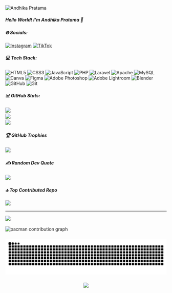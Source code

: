 ![Andhika Pratama](https://user-images.githubusercontent.com/10498744/210012254-234538ff-d198-48aa-8964-37e6fd45d227.gif)
##### Hello World! I'm Andhika Pratama 👋

##### 🌐 Socials:
[![Instagram](https://img.shields.io/badge/Instagram-%23E4405F.svg?logo=Instagram&logoColor=white)](https://instagram.com/https://www.instagram.com/__dhkprtma?igsh=MXZ2YXQzeXdvNGx4OQ==) [![TikTok](https://img.shields.io/badge/TikTok-%23000000.svg?logo=TikTok&logoColor=white)](https://tiktok.com/@https://www.tiktok.com/@casis_trna?_t=ZS-8wwifCLrDtP&_r=1) 

##### 💻 Tech Stack:
![HTML5](https://img.shields.io/badge/html5-%23E34F26.svg?style=for-the-badge&logo=html5&logoColor=white) ![CSS3](https://img.shields.io/badge/css3-%231572B6.svg?style=for-the-badge&logo=css3&logoColor=white) ![JavaScript](https://img.shields.io/badge/javascript-%23323330.svg?style=for-the-badge&logo=javascript&logoColor=%23F7DF1E) ![PHP](https://img.shields.io/badge/php-%23777BB4.svg?style=for-the-badge&logo=php&logoColor=white) ![Laravel](https://img.shields.io/badge/laravel-%23FF2D20.svg?style=for-the-badge&logo=laravel&logoColor=white) ![Apache](https://img.shields.io/badge/apache-%23D42029.svg?style=for-the-badge&logo=apache&logoColor=white) ![MySQL](https://img.shields.io/badge/mysql-4479A1.svg?style=for-the-badge&logo=mysql&logoColor=white) ![Canva](https://img.shields.io/badge/Canva-%2300C4CC.svg?style=for-the-badge&logo=Canva&logoColor=white) ![Figma](https://img.shields.io/badge/figma-%23F24E1E.svg?style=for-the-badge&logo=figma&logoColor=white) ![Adobe Photoshop](https://img.shields.io/badge/adobe%20photoshop-%2331A8FF.svg?style=for-the-badge&logo=adobe%20photoshop&logoColor=white) ![Adobe Lightroom](https://img.shields.io/badge/Adobe%20Lightroom-31A8FF.svg?style=for-the-badge&logo=Adobe%20Lightroom&logoColor=white) ![Blender](https://img.shields.io/badge/blender-%23F5792A.svg?style=for-the-badge&logo=blender&logoColor=white) ![GitHub](https://img.shields.io/badge/github-%23121011.svg?style=for-the-badge&logo=github&logoColor=white) ![Git](https://img.shields.io/badge/git-%23F05033.svg?style=for-the-badge&logo=git&logoColor=white)
##### 📊 GitHub Stats:
![](https://github-readme-stats.vercel.app/api?username=pratamadikzz&theme=merko&hide_border=false&include_all_commits=false&count_private=false)<br/>
![](https://nirzak-streak-stats.vercel.app/?user=pratamadikzz&theme=merko&hide_border=false)<br/>
![](https://github-readme-stats.vercel.app/api/top-langs/?username=pratamadikzz&theme=merko&hide_border=false&include_all_commits=false&count_private=false&layout=compact)

##### 🏆 GitHub Trophies
![](https://github-profile-trophy.vercel.app/?username=pratamadikzz&theme=radical&no-frame=false&no-bg=false&margin-w=4)

##### ✍️ Random Dev Quote
![](https://quotes-github-readme.vercel.app/api?type=horizontal&theme=radical)

##### 🔝 Top Contributed Repo
![](https://github-contributor-stats.vercel.app/api?username=pratamadikzz&limit=5&theme=dark&combine_all_yearly_contributions=true)

---
[![](https://visitcount.itsvg.in/api?id=pratamadikzz&icon=0&color=0)](https://visitcount.itsvg.in)

<!-- Proudly created with GPRM ( https://gprm.itsvg.in ) -->

<picture>
  <source media="(prefers-color-scheme: dark)" srcset="https://raw.githubusercontent.com/pratamadikzz/pratamadikzz/output/pacman-contribution-graph-dark.svg">
  <source media="(prefers-color-scheme: light)" srcset="https://raw.githubusercontent.com/pratamadikzz/pratamadikzz/output/pacman-contribution-graph.svg">
  <img alt="pacman contribution graph" src="https://raw.githubusercontent.com/pratamadikzz/pratamadikzz/output/pacman-contribution-graph.svg">
</picture>

###

<img src="https://raw.githubusercontent.com/pratamadikzz/pratamadikzz/output/snake.svg" alt="Snake animation" />

###

<div align="center">
  <img src="https://profile-counter.glitch.me/pratamadikzz/count.svg?"  />
</div>

###